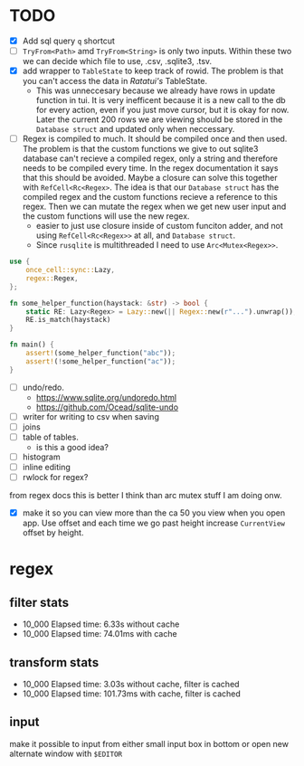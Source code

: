# TODO
- [x] Add sql query `q` shortcut 
- [ ] `TryFrom<Path>` amd `TryFrom<String>` is only two inputs. Within these two we can decide which file to use, .csv, .sqlite3, .tsv.
- [x] add wrapper to `TableState` to keep track of rowid. The problem is that you can't access the data in *Ratatui's* TableState.
	- This was unneccesary because we already have rows in update function in tui. It is very inefficent because it is a new call to the db for every action, even if you just move cursor, but it is okay for now. Later the current 200 rows we are viewing should be stored in the `Database struct` and updated only when neccessary.
- [ ] Regex is compiled to much. It should be compiled once and then used. The problem is that the custom functions we give to out sqlite3 database can't recieve a compiled regex, only a string and therefore needs to be compiled every time. In the regex documentation it says that this should be avoided. Maybe a closure can solve this together with `RefCell<Rc<Regex>`. The idea is that our `Database struct` has the compiled regex and the custom functions recieve a reference to this regex. Then we can mutate the regex when we get new user input and the custom functions will use the new regex.
	- easier to just use closure inside of custom funciton adder, and not using `RefCell<Rc<Regex>>` at all, and `Database struct`. 
    - Since `rusqlite` is multithreaded I need to use `Arc<Mutex<Regex>>`.

```rust
use {
    once_cell::sync::Lazy,
    regex::Regex,
};

fn some_helper_function(haystack: &str) -> bool {
    static RE: Lazy<Regex> = Lazy::new(|| Regex::new(r"...").unwrap());
    RE.is_match(haystack)
}

fn main() {
    assert!(some_helper_function("abc"));
    assert!(!some_helper_function("ac"));
}

```
- [ ] undo/redo. 
    - <https://www.sqlite.org/undoredo.html>
    - <https://github.com/Ocead/sqlite-undo>
- [ ] writer for writing to csv when saving
- [ ] joins
- [ ] table of tables. 
	- is this a good idea?
- [ ] histogram
- [ ] inline editing
- [ ] rwlock for regex?

from regex docs
this is better I think than arc mutex stuff I am doing onw.

- [x] make it so you can view more than the ca 50 you view when you open app. Use offset and each time we go past height increase `CurrentView` offset by height.
# regex 

## filter stats
- 10_000 Elapsed time: 6.33s without cache
- 10_000 Elapsed time: 74.01ms with cache

## transform stats

- 10_000 Elapsed time: 3.03s without cache, filter is cached
- 10_000 Elapsed time: 101.73ms with cache, filter is cached

## input
make it possible to input from either small input box in bottom or open new alternate window with `$EDITOR`
